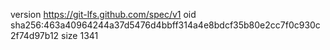 version https://git-lfs.github.com/spec/v1
oid sha256:463a40964244a37d5476d4bbff314a4e8bdcf35b80e2cc7f0c930c2f74d97b12
size 1341
